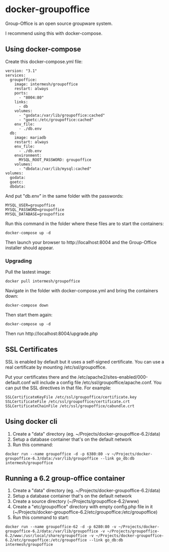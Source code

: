 docker-groupoffice
==================

Group-Office is an open source groupware system.

I recommend using this with docker-compose.


Using docker-compose
--------------------

Create this docker-compose.yml file:

````````````````````
version: "3.1"
services:
  groupoffice:
    image: intermesh/groupoffice
    restart: always
    ports:
      - "8004:80"
    links:
      - db
    volumes:
      - "godata:/var/lib/groupoffice:cached"
      - "goetc:/etc/groupoffice:cached"
    env_file:
      - ./db.env     
  db:
    image: mariadb
    restart: always    
    env_file:
      - ./db.env
    environment:
      MYSQL_ROOT_PASSWORD: groupoffice
    volumes:
      - "dbdata:/var/lib/mysql:cached"
volumes:
  godata:
  goetc:
  dbdata:
````````````````````

And put "db.env" in the same folder with the passwords:

``````````````````````````
MYSQL_USER=groupoffice
MYSQL_PASSWORD=groupoffice
MYSQL_DATABASE=groupoffice
``````````````````````````

Run this command in the folder where these files are to start the containers:

````````````````````
docker-compose up -d
````````````````````

Then launch your browser to http://localhost:8004 and the Group-Office installer should appear.

### Upgrading
Pull the lastest image:

```
docker pull intermesh/groupoffice
```
Navigate in the folder with docker-compose.yml and bring the containers down:
```
docker-compose down
```
Then start them again:
```
docker-compose up -d
```
Then run http://localhost:8004/upgrade.php

SSL Certificates
----------------

SSL is enabled by default but it uses a self-signed certificate. You can use
a real certificate by mounting /etc/ssl/groupoffice.

Put your certificates there and the /etc/apache2/sites-enabled/000-default.conf will
include a config file /etc/ssl/groupoffice/apache.conf. You can put the SSL directives in that file.
For example:

```
SSLCertificateKeyFile /etc/ssl/groupoffice/certificate.key
SSLCertificateFile /etc/ssl/groupoffice/certificate.crt
SSLCertificateChainFile /etc/ssl/groupoffice/cabundle.crt
```

Using docker cli
----------------

1. Create a "data" directory (eg. ~/Projects/docker-groupoffice-6.2/data)
2. Setup a database container that's on the default network
3. Run this command:

````
docker run --name groupoffice -d -p 6380:80 -v ~/Projects/docker-groupoffice-6.3/data:/var/lib/groupoffice --link go_db:db intermesh/groupoffice
````


Running a 6.2 group-office container
------------------------------------

1. Create a "data" directory (eg. ~/Projects/docker-groupoffice-6.2/data)
2. Setup a database container that's on the default network
3. Create a source directory (~/Projects/groupoffice-6.2/www)
4. Create a "etc/groupoffice" directory with empty config.php file in it (~/Projects/docker-groupoffice-6.2/etc/groupoffice:/etc/groupoffice)
5. Run this command to start:

```
docker run --name groupoffice-62 -d -p 6280:80 -v ~/Projects/docker-groupoffice-6.2/data:/var/lib/groupoffice -v ~/Projects/groupoffice-6.2/www:/usr/local/share/groupoffice -v ~/Projects/docker-groupoffice-6.2/etc/groupoffice:/etc/groupoffice --link go_db:db intermesh/groupoffice
```
